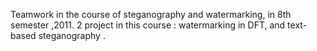Teamwork in the course of steganography and watermarking, in 8th semester ,2011. 2 project in this course : watermarking in DFT, and text-based steganography .